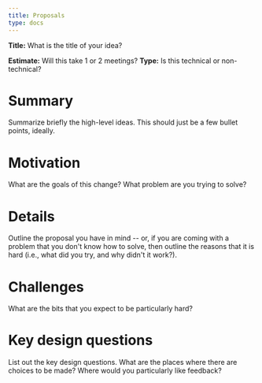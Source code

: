 ```yaml
---
title: Proposals
type: docs
---
```

**Title:** What is the title of your idea?

**Estimate:** Will this take 1 or 2 meetings?
**Type:** Is this technical or non-technical? 

# Summary

Summarize briefly the high-level ideas. This should just be a few
bullet points, ideally.

# Motivation

What are the goals of this change? What problem are you trying to solve?

# Details

Outline the proposal you have in mind -- or, if you are coming with a
problem that you don't know how to solve, then outline the reasons
that it is hard (i.e., what did you try, and why didn't it work?).

# Challenges

What are the bits that you expect to be particularly hard?

# Key design questions

List out the key design questions. What are the places where there are
choices to be made? Where would you particularly like feedback?